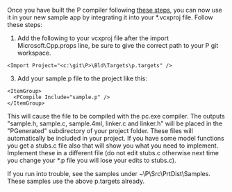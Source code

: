 Once you have built the P compiler following [these steps](https://github.com/p-org/P/wiki), you can now use it in your new sample app by integrating it into your *.vcxproj file.  Follow these steps:

1. Add the following to your vcxproj file after the import Microsoft.Cpp.props line, be sure to give the correct path to your P git workspace.
 
  `<Import Project="<c:\git\P>\Bld\Targets\p.targets" />`

3. Add your sample.p file to the project like this:

  `<ItemGroup>`  
  `  <PCompile Include="sample.p" />`  
  `</ItemGroup>` 

This will cause the file to be compiled with the pc.exe compiler.  The outputs "sample.h, sample.c, sample.4ml, linker.c and linker.h" will be placed in the "PGenerated" subdirectory of your project folder.  These files will automatically be included in your project.  If you have some model functions you get a stubs.c file also that will show you what you need to implement.  Implement these in a different file (do not edit stubs.c otherwise next time you change your *.p file you will lose your edits to stubs.c).

If you run into trouble, see the samples under ~\P\Src\PrtDist\Samples.  These samples use the above p.targets already.
